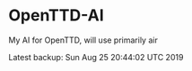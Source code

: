 # OpenTTD-AI
My AI for OpenTTD, will use primarily air

Latest backup: Sun Aug 25 20:44:02 UTC 2019
